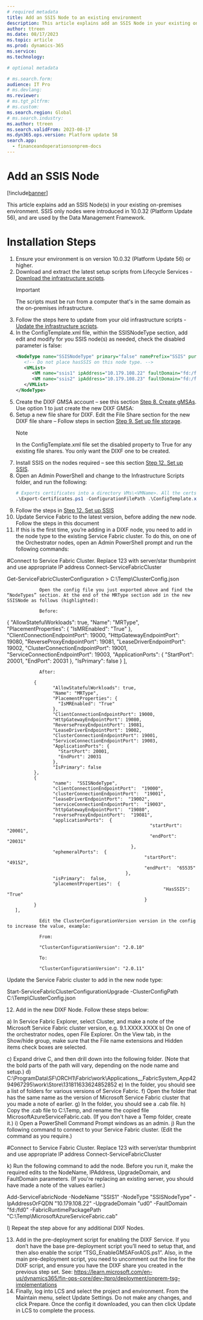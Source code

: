 ```yaml
---
# required metadata
title: Add an SSIS Node to an existing environment
description: This article explains add an SSIS Node in your existing on-premises environment.
author: ttreen
ms.date: 08/17/2023
ms.topic: article
ms.prod: dynamics-365 
ms.service:
ms.technology: 

# optional metadata

# ms.search.form:
audience: IT Pro
# ms.devlang: 
ms.reviewer: 
# ms.tgt_pltfrm: 
# ms.custom: 
ms.search.region: Global
# ms.search.industry:
ms.author: ttreen
ms.search.validFrom: 2023-08-17
ms.dyn365.ops.version: Platform update 58
search.app:
  - financeandoperationsonprem-docs
---
```


# Add an SSIS Node

[!include[banner](../includes/banner.md)]

This article explains add an SSIS Node(s) in your existing on-premises environment. SSIS only nodes were introduced in 10.0.32 (Platform Update 56), and are used by the Data Management Framework.

# Installation Steps
1. Ensure your environment is on version 10.0.32 (Platform Update 56) or higher.
1. Download and extract the latest setup scripts from Lifecycle Services - [Download the infrastructure scripts](./obtain-infrascripts-onprem.md#download-the-infrastructure-scripts).
   > [!IMPORTANT]
   > The scripts must be run from a computer that's in the same domain as the on-premises infrastructure.
1. Follow the steps here to update from your old infrastructure scripts - [Update the infrastructure scripts](./obtain-infrascripts-onprem.md#update-the-infrastructure-scripts).
1. In the ConfigTemplate.xml file, within the SSISNodeType section, add edit and modify for you SSIS node(s) as needed, check the disabled parameter is false:
   ```XML
   <NodeType name="SSISNodeType" primary="false" namePrefix="SSIS" purpose="SSIS" disabled="false">
      <!-- Do not place hasSSIS on this node type. -->
      <VMList>
         <VM name="ssis1" ipAddress="10.179.108.22" faultDomain="fd:/fd0" updateDomain="ud0" />
         <VM name="ssis2" ipAddress="10.179.108.23" faultDomain="fd:/fd1" updateDomain="ud1" />
      </VMList>
   </NodeType>
   ```
1. Create the DIXF GMSA account – see this section [Step 8. Create gMSAs](./setup-deploy-on-premises-latest.md#setupgMSA). Use option 1 to just create the new DIXF GMSA: 
1. Setup a new file share for DIXF. Edit the File Share section for the new DIXF file share – Follow steps in section [Step 9. Set up file storage](./setup-deploy-on-premises-latest.md#setupfile).
   > [!NOTE]
   > In the ConfigTemplate.xml file set the disabled property to True  for any existing file shares. You only want the DIXF one to be created. 
1. Install SSIS on the nodes required – see this section [Step 12. Set up SSIS](./setup-deploy-on-premises-latest.md#setupssis).
1. Open an Admin PowerShell and change to the Infrastructure Scripts folder, and run the following:
   ```PowerShell
   # Exports certificates into a directory VMs\<VMName>. All the certs will be written to the infrastructure\Certs folder.
   .\Export-Certificates.ps1 -ConfigurationFilePath .\ConfigTemplate.xml
   ```
1. Follow the steps in [Step 12. Set up SSIS](./setup-deploy-on-premises-latest.md#setupvms) 
1. Update Service Fabric to the latest version, before adding the new node. Follow the steps in this document [](/azure/service-fabric/service-fabric-cluster-upgrade-windows-server.md)
1. If this is the first time, you’re adding in a DIXF node, you need to add in the node type to the existing Service Fabric cluster. To do this, on one of the Orchestrator nodes, open an Admin PowerShell prompt and run the following commands:

#Connect to Service Fabric Cluster. Replace 123 with server/star thumbprint and use appropriate IP address
Connect-ServiceFabricCluster 

Get-ServiceFabricClusterConfiguration > C:\Temp\ClusterConfig.json

                Open the config file you just exported above and find the “NodeTypes” section. At the end of the MRType section add in the new SSISNode as follows (highlighted):

                Before:

{
                     "AllowStatefulWorkloads": true,
                     "Name": "MRType",
                     "PlacementProperties": {
                       "IsMREnabled": "True"
                     },
                     "ClientConnectionEndpointPort": 19000,
                     "HttpGatewayEndpointPort": 19080,
                     "ReverseProxyEndpointPort": 19081,
                     "LeaseDriverEndpointPort": 19002,
                     "ClusterConnectionEndpointPort": 19001,
                     "ServiceConnectionEndpointPort": 19003,
                     "ApplicationPorts": {
                       "StartPort": 20001,
                       "EndPort": 20031
                     },
                     "IsPrimary": false
              }
       ],

                After:

              {
                     "AllowStatefulWorkloads": true,
                     "Name": "MRType",
                     "PlacementProperties": {
                       "IsMREnabled": "True"
                     },
                     "ClientConnectionEndpointPort": 19000,
                     "HttpGatewayEndpointPort": 19080,
                     "ReverseProxyEndpointPort": 19081,
                     "LeaseDriverEndpointPort": 19002,
                     "ClusterConnectionEndpointPort": 19001,
                     "ServiceConnectionEndpointPort": 19003,
                     "ApplicationPorts": {
                       "StartPort": 20001,
                       "EndPort": 20031
                     },
                     "IsPrimary": false
              },
              {
                     "name":  "SSISNodeType",
                     "clientConnectionEndpointPort":  "19000",
                     "clusterConnectionEndpointPort":  "19001",
                     "leaseDriverEndpointPort":  "19002",
                     "serviceConnectionEndpointPort":  "19003",
                     "httpGatewayEndpointPort":  "19080",
                     "reverseProxyEndpointPort":  "19081",
                     "applicationPorts":  {
                                                         "startPort":  "20001",
                                                         "endPort":  "20031"
                                                  },
                     "ephemeralPorts":  {
                                                       "startPort":  "49152",
                                                       "endPort":  "65535"
                                                },
                     "isPrimary":  false,
                     "placementProperties":  {
                                                              "HasSSIS":  "True"
                                                       }
              }
       ],

                Edit the ClusterConfigurationVersion version in the config to increase the value, example:

                From:

                "ClusterConfigurationVersion": "2.0.10"

                To:

                "ClusterConfigurationVersion": "2.0.11"

Update the Service Fabric cluster to add in the new node type:

Start-ServiceFabricClusterConfigurationUpgrade -ClusterConfigPath C:\Temp\ClusterConfig.json


12.	Add in the new DIXF Node. Follow these steps below:

a)	In Service Fabric Explorer, select Cluster, and make a note of the Microsoft Service Fabric cluster version, e.g. 9.1.XXXX.XXXX
b)	On one of the orchestrator nodes, open File Explorer. On the View tab, in the Show/hide group, make sure that the File name extensions and Hidden items check boxes are selected.

 

c)	Expand drive C, and then drill down into the following folder. (Note that the bold parts of the path will vary, depending on the node name and setup.)
d)	C:\ProgramData\SF\ORCH1\Fabric\work\Applications\__FabricSystem\_App4294967295\work\Store\131811633624852852
e)	In the folder, you should see a list of folders for various versions of Service Fabric.
f)	Open the folder that has the same name as the version of Microsoft Service Fabric cluster that you made a note of earlier.
g)	In the folder, you should see a .cab file.
h)	Copy the .cab file to C:\Temp, and rename the copied file MicrosoftAzureServiceFabric.cab. (If you don't have a Temp folder, create it.)
i)	Open a PowerShell Command Prompt windows as an admin.
j)	Run the following command to connect to your Service Fabric cluster. (Edit the command as you require.)

#Connect to Service Fabric Cluster. Replace 123 with server/star thumbprint and use appropriate IP address
Connect-ServiceFabricCluster 

k)	Run the following command to add the node. Before you run it, make the required edits to the NodeName, IPAddress, UpgradeDomain, and FaultDomain parameters. (If you're replacing an existing server, you should have made a note of the values earlier.)

Add-ServiceFabricNode -NodeName "SSIS1" -NodeType "SSISNodeType" -IpAddressOrFQDN "10.179.108.22" -UpgradeDomain "ud0" -FaultDomain "fd:/fd0" -FabricRuntimePackagePath "C:\Temp\MicrosoftAzureServiceFabric.cab"

l)	Repeat the step above for any additional DIXF Nodes.

13.	Add in the pre-deployment script for enabling the DIXF Service. If you don’t have the base pre-deployment script you’ll need to setup that, and then also enable the script “TSG_EnableGMSAForAOS.ps1”. Also, in the main pre-deployment script, you need to uncomment out the line for the DIXF script, and ensure you have the DIXF share you created in the previous step set. See: https://learn.microsoft.com/en-us/dynamics365/fin-ops-core/dev-itpro/deployment/onprem-tsg-implementations 
14.	Finally, log into LCS and select the project and environment. From the Maintain menu, select Update Settings. Do not make any changes, and click Prepare. Once the config it downloaded, you can then click Update in LCS to complete the process. 


